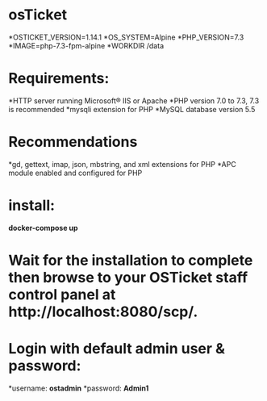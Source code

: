 # osTicket 
  *OSTICKET_VERSION=1.14.1
  *OS_SYSTEM=Alpine
  *PHP_VERSION=7.3
  *IMAGE=php-7.3-fpm-alpine
  *WORKDIR /data


# Requirements:
 *HTTP server running Microsoft® IIS or Apache
 *PHP version 7.0 to 7.3, 7.3 is recommended
 *mysqli extension for PHP
 *MySQL database version 5.5
# Recommendations
 *gd, gettext, imap, json, mbstring, and xml extensions for PHP
 *APC module enabled and configured for PHP

# install:
 **docker-compose up**

# Wait for the installation to complete then browse to your OSTicket staff control panel at http://localhost:8080/scp/. 
# Login with default admin user & password:

*username: **ostadmin**
*password: **Admin1**



